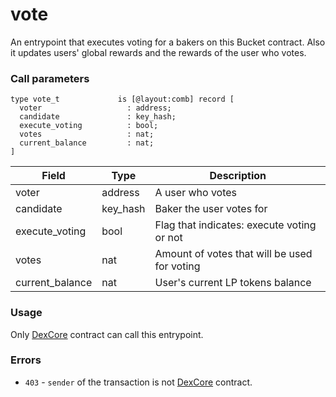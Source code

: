 # vote

An entrypoint that executes voting for a bakers on this Bucket contract. Also it updates users' global rewards and the rewards of the user who votes.

### Call parameters

```pascaligo
type vote_t             is [@layout:comb] record [
  voter                   : address;
  candidate               : key_hash;
  execute_voting          : bool;
  votes                   : nat;
  current_balance         : nat;
]
```

| Field            | Type      | Description                                  |
| ---------------- | --------- | -------------------------------------------- |
| voter            | address   | A user who votes                             |
| candidate        | key\_hash | Baker the user votes for                     |
| execute\_voting  | bool      | Flag that indicates: execute voting or not   |
| votes            | nat       | Amount of votes that will be used for voting |
| current\_balance | nat       | User's current LP tokens balance             |

### Usage

Only [DexCore](../../dexcore-contract/) contract can call this entrypoint.

### Errors

* `403` - `sender` of the transaction is not [DexCore](../../dexcore-contract/) contract.
